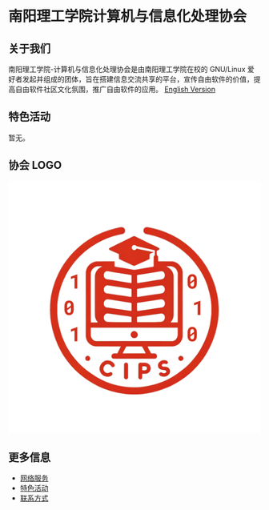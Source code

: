 ---
---

# 南阳理工学院计算机与信息化处理协会

## 关于我们

南阳理工学院-计算机与信息化处理协会是由南阳理工学院在校的 GNU/Linux 爱好者发起并组成的团体，旨在搭建信息交流共享的平台，宣传自由软件的价值，提高自由软件社区文化氛围，推广自由软件的应用。
[English Version](intro_english.md)

## 特色活动

暂无。

## 协会 LOGO

![img](/static/logo.png)

## 更多信息

- [网络服务](lug/services/index.md)
- [特色活动](lug/events/index.md)
- [联系方式](lug/contact.md)